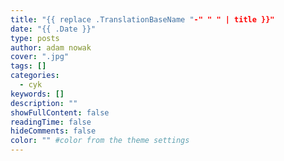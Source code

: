 ```yaml
---
title: "{{ replace .TranslationBaseName "-" " " | title }}"
date: "{{ .Date }}"
type: posts
author: adam nowak
cover: ".jpg"
tags: []
categories:
  - cyk
keywords: []
description: ""
showFullContent: false
readingTime: false
hideComments: false
color: "" #color from the theme settings
---
```

